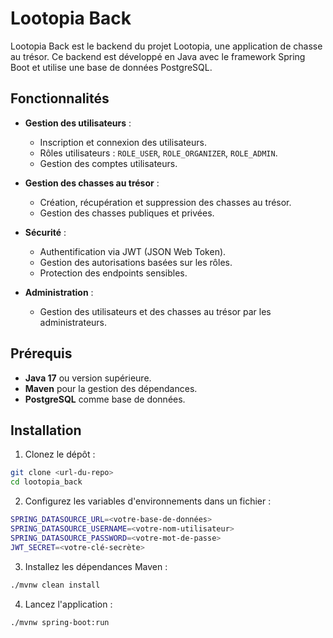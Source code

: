 # Lootopia Back

Lootopia Back est le backend du projet Lootopia, une application de chasse au trésor. Ce backend est développé en Java avec le framework Spring Boot et utilise une base de données PostgreSQL.

## Fonctionnalités

- **Gestion des utilisateurs** :
  - Inscription et connexion des utilisateurs.
  - Rôles utilisateurs : `ROLE_USER`, `ROLE_ORGANIZER`, `ROLE_ADMIN`.
  - Gestion des comptes utilisateurs.

- **Gestion des chasses au trésor** :
  - Création, récupération et suppression des chasses au trésor.
  - Gestion des chasses publiques et privées.

- **Sécurité** :
  - Authentification via JWT (JSON Web Token).
  - Gestion des autorisations basées sur les rôles.
  - Protection des endpoints sensibles.

- **Administration** :
  - Gestion des utilisateurs et des chasses au trésor par les administrateurs.

## Prérequis

- **Java 17** ou version supérieure.
- **Maven** pour la gestion des dépendances.
- **PostgreSQL** comme base de données.

## Installation

1. Clonez le dépôt :
  ```bash
  git clone <url-du-repo>
  cd lootopia_back
  ```
2. Configurez les variables d'environnements dans un fichier :
  ```bash
  SPRING_DATASOURCE_URL=<votre-base-de-données>
  SPRING_DATASOURCE_USERNAME=<votre-nom-utilisateur>
  SPRING_DATASOURCE_PASSWORD=<votre-mot-de-passe>
  JWT_SECRET=<votre-clé-secrète>
  ```
3. Installez les dépendances Maven :
  ```bash
  ./mvnw clean install
  ```
4. Lancez l'application :
  ```bash
  ./mvnw spring-boot:run
  ```